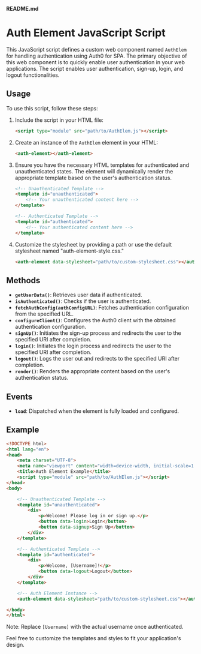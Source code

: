 **README.md**

# Auth Element JavaScript Script

This JavaScript script defines a custom web component named `AuthElem` for handling authentication using Auth0 for SPA. The primary objective of this web component is to quickly enable user authentication in your web applications. The script enables user authentication, sign-up, login, and logout functionalities.

## Usage

To use this script, follow these steps:

1. Include the script in your HTML file:

   ```html
   <script type="module" src="path/to/AuthElem.js"></script>
   ```

2. Create an instance of the `AuthElem` element in your HTML:

   ```html
   <auth-element></auth-element>
   ```

3. Ensure you have the necessary HTML templates for authenticated and unauthenticated states. The element will dynamically render the appropriate template based on the user's authentication status.

   ```html
   <!-- Unauthenticated Template -->
   <template id="unauthenticated">
       <!-- Your unauthenticated content here -->
   </template>

   <!-- Authenticated Template -->
   <template id="authenticated">
       <!-- Your authenticated content here -->
   </template>
   ```

4. Customize the stylesheet by providing a path or use the default stylesheet named "auth-element-style.css."

   ```html
   <auth-element data-stylesheet="path/to/custom-stylesheet.css"></auth-element>
   ```

## Methods

- **`getUserData()`**: Retrieves user data if authenticated.
- **`isAuthenticated()`**: Checks if the user is authenticated.
- **`fetchAuthConfig(authConfigURL)`**: Fetches authentication configuration from the specified URL.
- **`configureClient()`**: Configures the Auth0 client with the obtained authentication configuration.
- **`signUp()`**: Initiates the sign-up process and redirects the user to the specified URI after completion.
- **`login()`**: Initiates the login process and redirects the user to the specified URI after completion.
- **`logout()`**: Logs the user out and redirects to the specified URI after completion.
- **`render()`**: Renders the appropriate content based on the user's authentication status.

## Events

- **`load`**: Dispatched when the element is fully loaded and configured.

## Example

```html
<!DOCTYPE html>
<html lang="en">
<head>
    <meta charset="UTF-8">
    <meta name="viewport" content="width=device-width, initial-scale=1.0">
    <title>Auth Element Example</title>
    <script type="module" src="path/to/AuthElem.js"></script>
</head>
<body>

    <!-- Unauthenticated Template -->
    <template id="unauthenticated">
        <div>
            <p>Welcome! Please log in or sign up.</p>
            <button data-login>Login</button>
            <button data-signup>Sign Up</button>
        </div>
    </template>

    <!-- Authenticated Template -->
    <template id="authenticated">
        <div>
            <p>Welcome, [Username]!</p>
            <button data-logout>Logout</button>
        </div>
    </template>

    <!-- Auth Element Instance -->
    <auth-element data-stylesheet="path/to/custom-stylesheet.css"></auth-element>

</body>
</html>
```

Note: Replace `[Username]` with the actual username once authenticated.

Feel free to customize the templates and styles to fit your application's design.